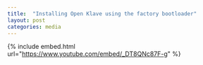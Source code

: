 ```yaml
---
title:  "Installing Open Klave using the factory bootloader"
layout: post
categories: media
---
```


{% include embed.html url="https://www.youtube.com/embed/_DT8QNc87F-g" %}
